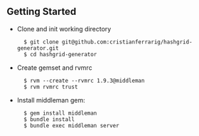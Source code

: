 ## Getting Started

* Clone and init working directory

		$ git clone git@github.com:cristianferrarig/hashgrid-generator.git
		$ cd hashgrid-generator


* Create gemset and rvmrc

		$ rvm --create --rvmrc 1.9.3@middleman
		$ rvm rvmrc trust


* Install middleman gem:

		$ gem install middleman
		$ bundle install
		$ bundle exec middleman server
